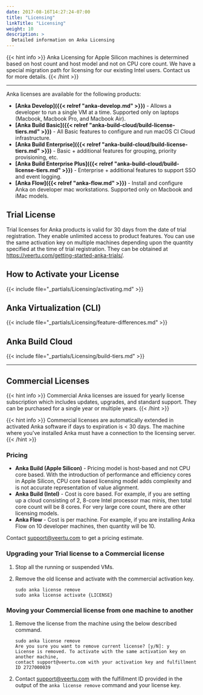```yaml
---
date: 2017-08-16T14:27:24-07:00
title: "Licensing"
linkTitle: "Licensing"
weight: 10
description: >
  Detailed information on Anka Licensing
---
```


{{< hint info >}}
Anka Licensing for Apple Silicon machines is determined based on host count and host model and not on CPU core count. We have a special migration path for licensing for our existing Intel users. Contact us for more details.
{{< /hint >}}

---

Anka licenses are available for the following products:

+ **[Anka Develop]({{< relref "anka-develop.md" >}})** - Allows a developer to run a single VM at a time. Supported only on laptops (Macbook, Macbook Pro, and Macbook Air).
+ **[Anka Build Basic]({{< relref "anka-build-cloud/build-license-tiers.md" >}})** - All Basic features to configure and run macOS CI Cloud infrastructure.
+ **[Anka Build Enterprise]({{< relref "anka-build-cloud/build-license-tiers.md" >}})** - Basic + additional features for grouping, priority provisioning, etc.
+ **[Anka Build Enterprise Plus]({{< relref "anka-build-cloud/build-license-tiers.md" >}})** - Enterprise + additional features to support SSO and event logging.
+ **[Anka Flow]({{< relref "anka-flow.md" >}})** - Install and configure Anka on developer mac workstations. Supported only on Macbook and iMac models.

## Trial License

Trial licenses for Anka products is valid for 30 days from the date of trial registration. They enable unlimited access to product features. You can use the same activation key on multiple machines depending upon the quantity specified at the time of trial registration. They can be obtained at https://veertu.com/getting-started-anka-trials/.

## How to Activate your License

{{< include file="_partials/Licensing/activating.md" >}}

## Anka Virtualization (CLI)

{{< include file="_partials/Licensing/feature-differences.md" >}}

## Anka Build Cloud

{{< include file="_partials/Licensing/build-tiers.md" >}}

---

## Commercial Licenses

{{< hint info >}}
Commercial Anka licenses are issued for yearly license subscription which includes updates, upgrades, and standard support. They can be purchased for a single year or multiple years.
{{< /hint >}}

{{< hint info >}}
Commercial licenses are automatically extended in activated Anka software if days to expiration is < 30 days. The machine where you've installed Anka must have a connection to the licensing server.
{{< /hint >}}
### Pricing

- **Anka Build (Apple Silicon)** - Pricing model is host-based and not CPU core based. With the introduction of performance and efficiency cores in Apple Silicon, CPU core based licensing model adds complexity and is not accurate representation of value alignment.
- **Anka Build (Intel)** - Cost is core based. For example, if you are setting up a cloud consisting of 2, 8-core Intel processor mac minis, then total core count will be 8 cores. For very large core count, there are other licensing models.
- **Anka Flow** - Cost is per machine. For example, if you are installing Anka Flow on 10 developer machines, then quantity will be 10.

<!-- + **Anka Build (Apple Silicon)** - Cost is performance core based. For example, 8-core Apple processor mac mini had 4 performance cores. if you are setting up a cloud consisting of 2, 8-core Apple processor mac minis, then total performance core count will be 8 cores. For very large core count, there are other licensing models. For M1 Max and M1 Ultra machines, contact us for pricing information. -->

Contact [support@veertu.com](mailto:support@veertu.com) to get a pricing estimate.  

### Upgrading your Trial license to a Commercial license

1. Stop all the running or suspended VMs.
2. Remove the old license and activate with the commercial activation key.

    ```shell
    sudo anka license remove
    sudo anka license activate {LICENSE}
    ```

### Moving your Commercial license from one machine to another

1. Remove the license from the machine using the below described command.

    ```shell
    sudo anka license remove
    Are you sure you want to remove current license? [y/N]: y
    License is removed. To activate with the same activation key on another machine,
    contact support@veertu.com with your activation key and fulfillment ID 2727000039
    ```

2. Contact [support@veertu.com](mailto:support@veertu.com) with the fulfillment ID provided in the output of the `anka license remove` command and your license key.


